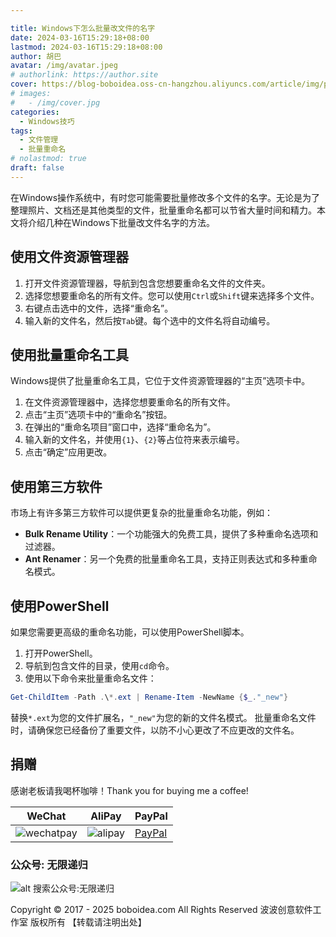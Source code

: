```yaml
---

title: Windows下怎么批量改文件的名字
date: 2024-03-16T15:29:18+08:00
lastmod: 2024-03-16T15:29:18+08:00
author: 胡巴
avatar: /img/avatar.jpeg
# authorlink: https://author.site
cover: https://blog-boboidea.oss-cn-hangzhou.aliyuncs.com/article/img/posts/auto/article%20(12).jpg
# images:
#   - /img/cover.jpg
categories:
  - Windows技巧
tags:
  - 文件管理
  - 批量重命名
# nolastmod: true
draft: false
---
```

在Windows操作系统中，有时您可能需要批量修改多个文件的名字。无论是为了整理照片、文档还是其他类型的文件，批量重命名都可以节省大量时间和精力。本文将介绍几种在Windows下批量改文件名字的方法。
<!--more-->
## 使用文件资源管理器
1. 打开文件资源管理器，导航到包含您想要重命名文件的文件夹。
2. 选择您想要重命名的所有文件。您可以使用`Ctrl`或`Shift`键来选择多个文件。
3. 右键点击选中的文件，选择“重命名”。
4. 输入新的文件名，然后按`Tab`键。每个选中的文件名将自动编号。
## 使用批量重命名工具
Windows提供了批量重命名工具，它位于文件资源管理器的“主页”选项卡中。
1. 在文件资源管理器中，选择您想要重命名的所有文件。
2. 点击“主页”选项卡中的“重命名”按钮。
3. 在弹出的“重命名项目”窗口中，选择“重命名为”。
4. 输入新的文件名，并使用`{1}`、`{2}`等占位符来表示编号。
5. 点击“确定”应用更改。
## 使用第三方软件
市场上有许多第三方软件可以提供更复杂的批量重命名功能，例如：
- **Bulk Rename Utility**：一个功能强大的免费工具，提供了多种重命名选项和过滤器。
- **Ant Renamer**：另一个免费的批量重命名工具，支持正则表达式和多种重命名模式。
## 使用PowerShell
如果您需要更高级的重命名功能，可以使用PowerShell脚本。
1. 打开PowerShell。
2. 导航到包含文件的目录，使用`cd`命令。
3. 使用以下命令来批量重命名文件：
```powershell
Get-ChildItem -Path .\*.ext | Rename-Item -NewName {$_."_new"}
```
替换`*.ext`为您的文件扩展名，`"_new"`为您的新的文件名模式。
批量重命名文件时，请确保您已经备份了重要文件，以防不小心更改了不应更改的文件名。

## 捐赠

感谢老板请我喝杯咖啡！Thank you for buying me a coffee!

| WeChat | AliPay | PayPal |
| --- | --- | --- |
| ![wechatpay](https://blog-boboidea.oss-cn-hangzhou.aliyuncs.com/pay/wechat_%E6%94%B6%E6%AC%BE%E7%A0%81.jpg) | ![alipay](https://blog-boboidea.oss-cn-hangzhou.aliyuncs.com/pay/alipay.jpg) | [PayPal](https://paypal.me/JianboQin?country.x=C2&locale.x=zh_XC) |

### 公众号: 无限递归

![alt 搜索公众号:无限递归](https://blog-boboidea.oss-cn-hangzhou.aliyuncs.com/article/img/gongzhonghao.jpeg "无限递归")

<!--declare-declare-->

Copyright &copy; 2017 - 2025 boboidea.com All Rights Reserved 波波创意软件工作室 版权所有 【转载请注明出处】